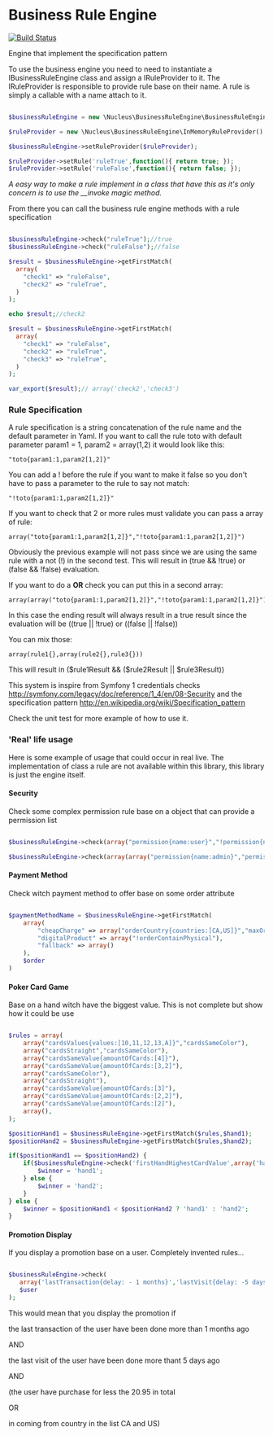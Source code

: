 Business Rule Engine
====================

[![Build Status](https://api.travis-ci.org/mpoiriert/business-rule-engine.png?branch=master)](http://travis-ci.org/mpoiriert/business-rule-engine)

Engine that implement the specification pattern

To use the business engine you need to need to instantiate a IBusinessRuleEngine class and assign a IRuleProvider to it.
The IRuleProvider is responsible to provide rule base on their name. A rule is simply a callable with a name attach to it.

```PHP

$businessRuleEngine = new \Nucleus\BusinessRuleEngine\BusinessRuleEngine();

$ruleProvider = new \Nucleus\BusinessRuleEngine\InMemoryRuleProvider();

$businessRuleEngine->setRuleProvider($ruleProvider);

$ruleProvider->setRule('ruleTrue',function(){ return true; });
$ruleProvider->setRule('ruleFalse',function(){ return false; });

```

*A easy way to make a rule implement in a class that have this as it's only concern is to use the __invoke magic method.*

From there you can call the business rule engine methods with a rule specification

```PHP

$businessRuleEngine->check("ruleTrue");//true
$businessRuleEngine->check("ruleFalse");//false

$result = $businessRuleEngine->getFirstMatch(
  array(
    "check1" => "ruleFalse",
    "check2" => "ruleTrue",
  )
);

echo $result;//check2

$result = $businessRuleEngine->getFirstMatch(
  array(
    "check1" => "ruleFalse",
    "check2" => "ruleTrue",
    "check3" => "ruleTrue",
  )
);

var_export($result);// array('check2','check3')

```

### Rule Specification ###


A rule specification is a string concatenation of the rule name and the default parameter in Yaml. If you want to call the
rule toto with default parameter param1 = 1, param2 = array(1,2) it would look like this:

    "toto{param1:1,param2[1,2]}"

You can add a ! before the rule if you want to make it false so you don't have to pass a parameter to the rule to say
not match:

    "!toto{param1:1,param2[1,2]}"

If you want to check that 2 or more rules must validate you can pass a array of rule:

    array("toto{param1:1,param2[1,2]}","!toto{param1:1,param2[1,2]}")

Obviously the previous example will not pass since we are using the same rule with a not (!) in the second test.
This will result in (true && !true) or (false && !false) evaluation.

If you want to do a __OR__ check you can put this in a second array:

    array(array("toto{param1:1,param2[1,2]}","!toto{param1:1,param2[1,2]}"))

In this case the ending result will always result in a true result since the evaluation will be ((true || !true) or
    ((false || !false))

You can mix those:

    array(rule1{},array(rule2{},rule3{}))

This will result in ($rule1Result && ($rule2Result || $rule3Result))

This system is inspire from Symfony 1 credentials checks http://symfony.com/legacy/doc/reference/1_4/en/08-Security
and the specification pattern http://en.wikipedia.org/wiki/Specification_pattern

Check the unit test for more example of how to use it.


### 'Real' life usage ###

Here is some example of usage that could occur in real live. The implementation of class a rule are not available
within this library, this library is just the engine itself.


#### Security ####

Check some complex permission rule base on a object that can provide a permission list

```PHP

$businessRuleEngine->check(array("permission{name:user}","!permission{name:newUser}"),array($user));//user && !newUser

$businessRuleEngine->check(array(array("permission{name:admin}","permission{name:moderator}")),array($user));// admin || moderator

```

#### Payment Method ####

Check witch payment method to offer base on some order attribute

```PHP

$paymentMethodName = $businessRuleEngine->getFirstMatch(
    array(
        "cheapCharge" => array("orderCountry{countries:[CA,US]}","maxOrderPrice{max:9.99}"),
        "digitalProduct" => array("!orderContainPhysical"),
        "fallback" => array()
    ),
    $order
)

```

#### Poker Card Game ####

Base on a hand witch have the biggest value. This is not complete but show how it could be use

```PHP

$rules = array(
    array("cardsValues{values:[10,11,12,13,A]}","cardsSameColor"),
    array("cardsStraight","cardsSameColor"),
    array("cardsSameValue{amountOfCards:[4]}"),
    array("cardsSameValue{amountOfCards:[3,2]"),
    array("cardsSameColor"),
    array("cardsStraight"),
    array("cardsSameValue{amountOfCards:[3]"),
    array("cardsSameValue{amountOfCards:[2,2]"),
    array("cardsSameValue{amountOfCards:[2]"),
    array(),
);

$positionHand1 = $businessRuleEngine->getFirstMatch($rules,$hand1);
$positionHand2 = $businessRuleEngine->getFirstMatch($rules,$hand2);

if($positionHand1 == $positionHand2) {
    if($businessRuleEngine->check('firstHandHighestCardValue',array('hand1'=>$hand1,'hand2'=>$hand2))) {
        $winner = 'hand1';
    } else {
        $winner = 'hand2';
    }
} else {
    $winner = $positionHand1 < $positionHand2 ? 'hand1' : 'hand2';
}

```

#### Promotion Display ####

If you display a promotion base on a user. Completely invented rules...

```PHP

$businessRuleEngine->check(
   array('lastTransaction{delay: - 1 months}','lastVisit{delay: -5 days}',array('totalPurchaseLessThan{amount:20.95}','fromCountry{countries[CA,US]}')),
   $user
);

```

This would mean that you display the promotion if

the last transaction of the user have been done more than 1 months ago

AND

the last visit of the user have been done more thant 5 days ago

AND

(the user have purchase for less the 20.95 in total

OR

in coming from country in the list CA and US)
